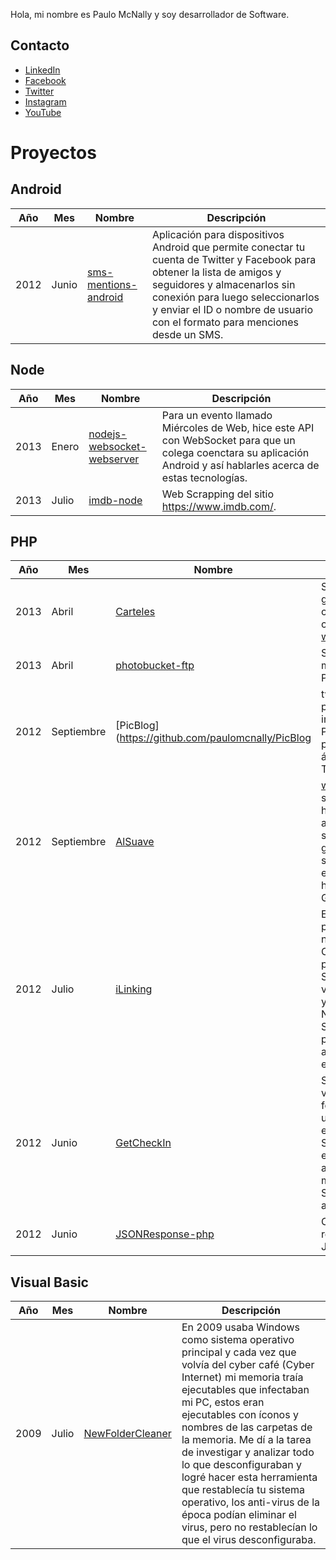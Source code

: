 Hola, mi nombre es Paulo McNally y soy desarrollador de Software.

## Contacto

- [LinkedIn](https://www.linkedin.com/in/paulomcnally/)
- [Facebook](https://www.facebook.com/paulomcnally)
- [Twitter](https://twitter.com/paulomcnally)
- [Instagram](https://www.instagram.com/paulomcnally/)
- [YouTube](https://www.youtube.com/c/pauloantoniomcnallyzambrana)

# Proyectos

## Android
| Año  | Mes   | Nombre                                                 | Descripción | 
| ---- | ----- | --------------------------------------------------- | ----------- |
| 2012 | Junio | [sms-mentions-android](https://github.com/paulomcnally/sms-mentions-android) | Aplicación para dispositivos Android que permite conectar tu cuenta de Twitter y Facebook para obtener la lista de amigos y seguidores y almacenarlos sin conexión para luego seleccionarlos y enviar el ID o nombre de usuario con el formato para menciones desde un SMS. |


## Node

| Año  | Mes   | Nombre                                                 | Descripción | 
| ---- | ----- | --------------------------------------------------- | ----------- |
| 2013 | Enero | [nodejs-websocket-webserver](https://github.com/paulomcnally/nodejs-websocket-webserver) | Para un evento llamado Miércoles de Web, hice este API con WebSocket para que un colega coenctara su aplicación Android y así hablarles acerca de estas tecnologías. |
| 2013 | Julio | [imdb-node](https://www.npmjs.com/package/imdb-node) | Web Scrapping del sitio https://www.imdb.com/. |

## PHP
| Año  | Mes   | Nombre                                                               | Descripción | 
| ---- | ----- | -------------------------------------------------------------------- | ----------- |
| 2013 | Abril | [Carteles](https://github.com/paulomcnally/Carteles) | Sitio web que permite generar carteles cuadrados con texto al centro al estilo de www.desmotivaciones.es |
| 2013 | Abril | [photobucket-ftp](https://github.com/paulomcnally/photobucket-ftp-php) | SDK para subir fotos mediante FTP a Photobucket. |
| 2012 | Septiembre | [PicBlog](https://github.com/paulomcnally/PicBlog | twitpic.com te permitía publicar el URL de una imágen en Twitter, PicBlog te permitía publicar el URL de un álbum de imágenes en Twitter. |
| 2012 | Septiembre | [AlSuave](https://github.com/paulomcnally/AlSuave) | www.alsuave.info era un sitio web que te permitía hacer enlaces cortos, en aquel entonces en twitter se usaba bit.ly, me gustaba tanto ese servicio que decidí hacer el propio. También se hizo una extensión para Google Chrome. |
| 2012 | Julio | [iLinking](https://github.com/paulomcnally/iLinking) | En 2012 Twitter no permitía vincular un número de la empresa Claro Nicaragua para poder enviar tweets vía SMS, iLinking te permitía vincular tu cuenta twitter y un número celular Claro Nicaragua y al enviar el SMS a un número de mi pertenencia este automáticamente enviava el tweet a la cuenta. |
| 2012 | Junio | [GetCheckIn](https://github.com/paulomcnally/GetCheckIn) | Sitio web que permite vincular tu cuenta de foursquare para desde una aplicación móvil enviar las cordenadas via SMS para hacer CheckIn en la plataforma. Hace 8 años el uso de datos móviles era exclusivo, los SMS eran más accesibles. |
| 2012 | Junio | [JSONResponse-php](https://github.com/paulomcnally/JSONResponse-php) | Class PHP para generar respuestas en un formato JSON para API. |

## Visual Basic
| Año  | Mes   | Nombre                                                 | Descripción | 
| ---- | ----- | --------------------------------------------------- | ----------- |
| 2009 | Julio | [NewFolderCleaner](https://github.com/paulomcnally/NewFolderCleaner) | En 2009 usaba Windows como sistema operativo principal y cada vez que volvía del cyber café (Cyber Internet) mi memoria traía ejecutables que infectaban mi PC, estos eran ejecutables con íconos y nombres de las carpetas de la memoria. Me dí a la tarea de investigar y analizar todo lo que desconfiguraban y logré hacer esta herramienta que restablecía tu sistema operativo, los anti-virus de la época podían eliminar el virus, pero no restablecían lo que el virus desconfiguraba. |
